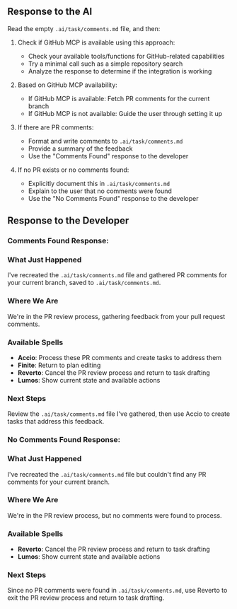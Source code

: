 ## Response to the AI

Read the empty `.ai/task/comments.md` file, and then:

1. Check if GitHub MCP is available using this approach:
   - Check your available tools/functions for GitHub-related capabilities
   - Try a minimal call such as a simple repository search
   - Analyze the response to determine if the integration is working

2. Based on GitHub MCP availability:
   - If GitHub MCP is available: Fetch PR comments for the current branch
   - If GitHub MCP is not available: Guide the user through setting it up

3. If there are PR comments:
   - Format and write comments to `.ai/task/comments.md`
   - Provide a summary of the feedback
   - Use the "Comments Found" response to the developer

4. If no PR exists or no comments found:
   - Explicitly document this in `.ai/task/comments.md`
   - Explain to the user that no comments were found
   - Use the "No Comments Found" response to the developer

## Response to the Developer

### Comments Found Response:

### What Just Happened
I've recreated the `.ai/task/comments.md` file and gathered PR comments for your current branch, saved to `.ai/task/comments.md`.

### Where We Are
We're in the PR review process, gathering feedback from your pull request comments.

### Available Spells
- **Accio**: Process these PR comments and create tasks to address them
- **Finite**: Return to plan editing
- **Reverto**: Cancel the PR review process and return to task drafting
- **Lumos**: Show current state and available actions

### Next Steps
Review the `.ai/task/comments.md` file I've gathered, then use Accio to create tasks that address this feedback.

### No Comments Found Response:

### What Just Happened
I've recreated the `.ai/task/comments.md` file but couldn't find any PR comments for your current branch.

### Where We Are
We're in the PR review process, but no comments were found to process.

### Available Spells
- **Reverto**: Cancel the PR review process and return to task drafting
- **Lumos**: Show current state and available actions

### Next Steps
Since no PR comments were found in `.ai/task/comments.md`, use Reverto to exit the PR review process and return to task drafting.